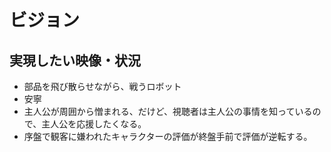 # ビジョン
## 実現したい映像・状況

* 部品を飛び散らせながら、戦うロボット
* 安寧
* 主人公が周囲から憎まれる、だけど、視聴者は主人公の事情を知っているので、主人公を応援したくなる。
* 序盤で観客に嫌われたキャラクターの評価が終盤手前で評価が逆転する。

